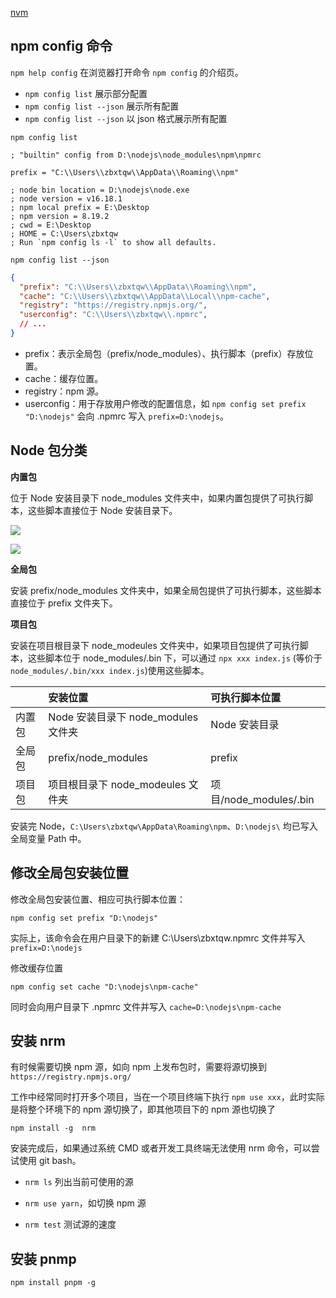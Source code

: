[nvm](https://github.com/coreybutler/nvm-windows)

## npm config 命令

`npm help config` 在浏览器打开命令 `npm config` 的介绍页。

- `npm config list` 展示部分配置
- `npm config list --json` 展示所有配置
- `npm config list --json` 以 json 格式展示所有配置

`npm config list`

```
; "builtin" config from D:\nodejs\node_modules\npm\npmrc

prefix = "C:\\Users\\zbxtqw\\AppData\\Roaming\\npm"

; node bin location = D:\nodejs\node.exe
; node version = v16.18.1
; npm local prefix = E:\Desktop
; npm version = 8.19.2
; cwd = E:\Desktop
; HOME = C:\Users\zbxtqw
; Run `npm config ls -l` to show all defaults.
```

`npm config list --json`

```json
{
  "prefix": "C:\\Users\\zbxtqw\\AppData\\Roaming\\npm",
  "cache": "C:\\Users\\zbxtqw\\AppData\\Local\\npm-cache",
  "registry": "https://registry.npmjs.org/",
  "userconfig": "C:\\Users\\zbxtqw\\.npmrc",
  // ...
}
```

- prefix：表示全局包（prefix/node_modules）、执行脚本（prefix）存放位置。
- cache：缓存位置。
- registry：npm 源。
- userconfig：用于存放用户修改的配置信息，如 `npm config set prefix "D:\nodejs"` 会向 .npmrc 写入 `prefix=D:\nodejs`。

## Node 包分类

**内置包**

位于 Node 安装目录下 node_modules 文件夹中，如果内置包提供了可执行脚本，这些脚本直接位于 Node 安装目录下。

![](https://blog-1320825986.cos.ap-nanjing.myqcloud.com/20230719/13.png)

![](https://blog-1320825986.cos.ap-nanjing.myqcloud.com/20230719/14.png)

**全局包**

安装 prefix/node_modules 文件夹中，如果全局包提供了可执行脚本，这些脚本直接位于 prefix 文件夹下。

**项目包**

安装在项目根目录下 node_modeules 文件夹中，如果项目包提供了可执行脚本，这些脚本位于 node_modules/.bin 下，可以通过 `npx xxx index.js` (等价于 `node_modules/.bin/xxx index.js`)使用这些脚本。

|| 安装位置 | 可执行脚本位置|
|:--|:--|:--|
|内置包|Node 安装目录下 node_modules 文件夹|Node 安装目录|
|全局包|prefix/node_modules|prefix|
|项目包|项目根目录下 node_modeules 文件夹|项目/node_modules/.bin|

安装完 Node，`C:\Users\zbxtqw\AppData\Roaming\npm`、`D:\nodejs\` 均已写入全局变量 Path 中。

## 修改全局包安装位置

修改全局包安装位置、相应可执行脚本位置：

`npm config set prefix "D:\nodejs"`

实际上，该命令会在用户目录下的新建 C:\Users\zbxtqw\.npmrc 文件并写入 `prefix=D:\nodejs`

修改缓存位置

`npm config set cache "D:\nodejs\npm-cache"`

同时会向用户目录下 .npmrc 文件并写入 `cache=D:\nodejs\npm-cache`

## 安装 nrm

有时候需要切换 npm 源，如向 npm 上发布包时，需要将源切换到 `https://registry.npmjs.org/`

工作中经常同时打开多个项目，当在一个项目终端下执行 `npm use xxx`，此时实际是将整个环境下的 npm 源切换了，即其他项目下的 npm 源也切换了

`npm install -g  nrm`

安装完成后，如果通过系统 CMD 或者开发工具终端无法使用 nrm 命令，可以尝试使用 git bash。

- `nrm ls` 列出当前可使用的源

- `nrm use yarn`，如切换 npm 源

- `nrm test` 测试源的速度

## 安装 pnmp

`npm install pnpm -g`

